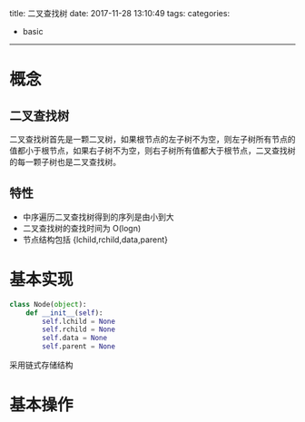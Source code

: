title: 二叉查找树
date: 2017-11-28 13:10:49
tags:
categories:
- basic
---

# 概念

## 二叉查找树

二叉查找树首先是一颗二叉树，如果根节点的左子树不为空，则左子树所有节点的值都小于根节点，如果右子树不为空，则右子树所有值都大于根节点，二叉查找树的每一颗子树也是二叉查找树。

## 特性

- 中序遍历二叉查找树得到的序列是由小到大
- 二叉查找树的查找时间为 O(logn)
- 节点结构包括 {lchild,rchild,data,parent}

# 基本实现

```python
class Node(object):
    def __init__(self):
        self.lchild = None
        self.rchild = None
        self.data = None
        self.parent = None

```

采用链式存储结构

# 基本操作

